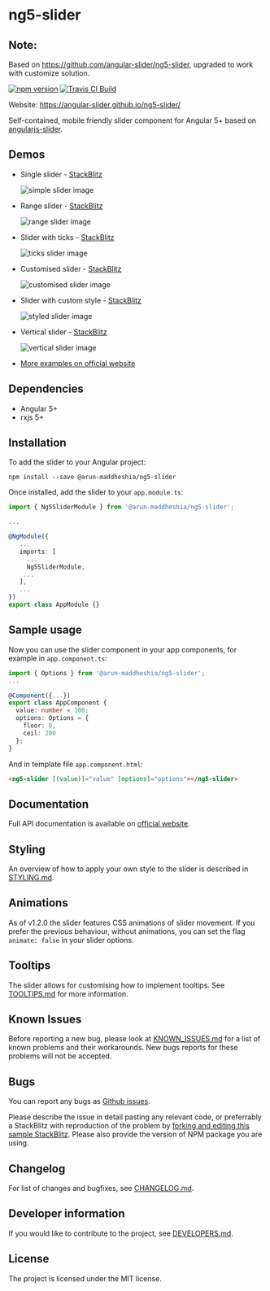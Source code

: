 # ng5-slider

## Note:

Based on https://github.com/angular-slider/ng5-slider, upgraded to work with customize solution.

[![npm version](https://badge.fury.io/js/%40arun-maddheshia%2Fng5-slider.svg)](https://badge.fury.io/js/%40arun-maddheshia%2Fng5-slider)
[![Travis CI Build](https://travis-ci.org/angular-slider/ng5-slider.svg?branch=master)](https://travis-ci.org/angular-slider/ng5-slider)

Website: https://angular-slider.github.io/ng5-slider/

Self-contained, mobile friendly slider component for Angular 5+ based on [angularjs-slider](https://github.com/angular-slider/angularjs-slider).

## Demos

 * Single slider - [StackBlitz](https://stackblitz.com/edit/ng5-slider-simple-slider-example?file=src%2Fapp%2Fapp.component.ts)

   ![simple slider image](https://raw.githubusercontent.com/angular-slider/ng5-slider/master/assets/simple-slider.png)

 * Range slider - [StackBlitz](https://stackblitz.com/edit/ng5-slider-range-slider-example?file=src%2Fapp%2Fapp.component.ts)

   ![range slider image](https://raw.githubusercontent.com/angular-slider/ng5-slider/master/assets/range-slider.png)

 * Slider with ticks - [StackBlitz](https://stackblitz.com/edit/ng5-slider-ticks-example?file=src%2Fapp%2Fapp.component.ts)

   ![ticks slider image](https://raw.githubusercontent.com/angular-slider/ng5-slider/master/assets/ticks-slider.png)

 * Customised slider - [StackBlitz](https://stackblitz.com/edit/ng5-slider-customised-range-slider-example?file=src%2Fapp%2Fapp.component.ts)

   ![customised slider image](https://raw.githubusercontent.com/angular-slider/ng5-slider/master/assets/customised-slider.png)

 * Slider with custom style - [StackBlitz](https://stackblitz.com/edit/ng5-slider-styled-slider-example?file=src%2Fapp%2Fapp.component.ts)

   ![styled slider image](https://raw.githubusercontent.com/angular-slider/ng5-slider/master/assets/styled-slider.png)

 * Vertical slider - [StackBlitz](https://stackblitz.com/edit/ng5-slider-vertical-slider-example?file=src%2Fapp%2Fapp.component.ts)

   ![vertical slider image](https://raw.githubusercontent.com/angular-slider/ng5-slider/master/assets/vertical-slider.png)

 * [More examples on official website](https://angular-slider.github.io/ng5-slider/demos)

## Dependencies

 * Angular 5+
 * rxjs 5+

## Installation

To add the slider to your Angular project:
```
npm install --save @arun-maddheshia/ng5-slider
```

Once installed, add the slider to your `app.module.ts`:
```typescript
import { Ng5SliderModule } from '@arun-maddheshia/ng5-slider';

...

@NgModule({
   ...
   imports: [
     ...
     Ng5SliderModule,
    ...
   ],
   ...
})
export class AppModule {}
```

## Sample usage

Now you can use the slider component in your app components, for example in `app.component.ts`:
```typescript
import { Options } from '@arun-maddheshia/ng5-slider';
...

@Component({...})
export class AppComponent {
  value: number = 100;
  options: Options = {
    floor: 0,
    ceil: 200
  };
}
```

And in template file `app.component.html`:
```html
<ng5-slider [(value)]="value" [options]="options"></ng5-slider>
```

## Documentation
Full API documentation is available on [official website](https://angular-slider.github.io/ng5-slider/docs).

## Styling

An overview of how to apply your own style to the slider is described in [STYLING.md](STYLING.md).

## Animations

As of v1.2.0 the slider features CSS animations of slider movement. If you prefer the previous behaviour, without animations, you can set the flag `animate: false` in your slider options.

## Tooltips

The slider allows for customising how to implement tooltips. See [TOOLTIPS.md](TOOLTIPS.md) for more information.

## Known Issues

Before reporting a new bug, please look at [KNOWN_ISSUES.md](KNOWN_ISSUES.md) for a list of known problems and their workarounds. New bugs reports for these problems will not be accepted.

## Bugs

You can report any bugs as [Github issues](https://github.com/angular-slider/ng5-slider/issues).

Please describe the issue in detail pasting any relevant code, or preferrably a StackBlitz with reproduction of the problem by [forking and editing this sample StackBlitz](https://stackblitz.com/edit/ng5-slider-simple-slider-example?file=src/app/app.component.ts). Please also provide the version of NPM package you are using.

## Changelog

For list of changes and bugfixes, see [CHANGELOG.md](CHANGELOG.md).

## Developer information

If you would like to contribute to the project, see [DEVELOPERS.md](DEVELOPERS.md).

## License

The project is licensed under the MIT license.
